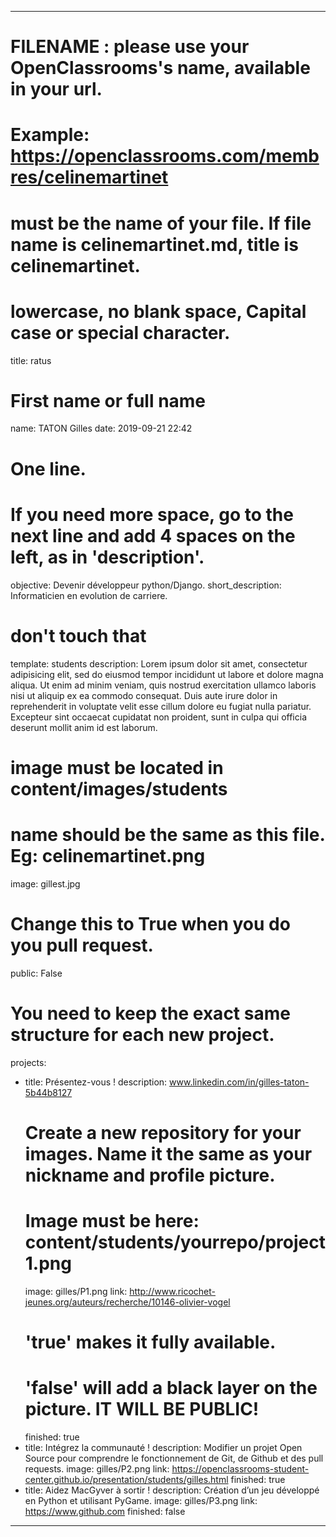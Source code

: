 ---

# FILENAME : please use your OpenClassrooms's name, available in your url.
# Example: https://openclassrooms.com/membres/celinemartinet
# must be the name of your file. If file name is celinemartinet.md, title is celinemartinet.
# lowercase, no blank space, Capital case or special character.
title: ratus

# First name or full name
name: TATON Gilles
date: 2019-09-21 22:42

# One line.
# If you need more space, go to the next line and add 4 spaces on the left, as in 'description'.
objective: Devenir développeur python/Django.
short_description: Informaticien en evolution de carriere.

# don't touch that
template: students
description:
    Lorem ipsum dolor sit amet, consectetur adipisicing elit, sed do eiusmod
    tempor incididunt ut labore et dolore magna aliqua. Ut enim ad minim veniam,
    quis nostrud exercitation ullamco laboris nisi ut aliquip ex ea commodo
    consequat. Duis aute irure dolor in reprehenderit in voluptate velit esse
    cillum dolore eu fugiat nulla pariatur. Excepteur sint occaecat cupidatat non
    proident, sunt in culpa qui officia deserunt mollit anim id est laborum.

# image must be located in content/images/students
# name should be the same as this file. Eg: celinemartinet.png
image: gillest.jpg

# Change this to True when you do you pull request.
public: False

# You need to keep the exact same structure for each new project.
projects:
  - title: Présentez-vous !
    description: www.linkedin.com/in/gilles-taton-5b44b8127
    # Create a new repository for your images. Name it the same as your nickname and profile picture.
    # Image must be here: content/students/yourrepo/project1.png
    image: gilles/P1.png
    link: http://www.ricochet-jeunes.org/auteurs/recherche/10146-olivier-vogel
    # 'true' makes it fully available.
    # 'false' will add a black layer on the picture. IT WILL BE PUBLIC!
    finished: true
  - title: Intégrez la communauté !
    description: Modifier un projet Open Source pour comprendre le fonctionnement de Git, de Github et des pull requests. 
    image: gilles/P2.png
    link: https://openclassrooms-student-center.github.io/presentation/students/gilles.html
    finished: true
  - title: Aidez MacGyver à sortir !
    description: Création d’un jeu développé en Python et utilisant PyGame.
    image: gilles/P3.png
    link: https://www.github.com
    finished: false
---